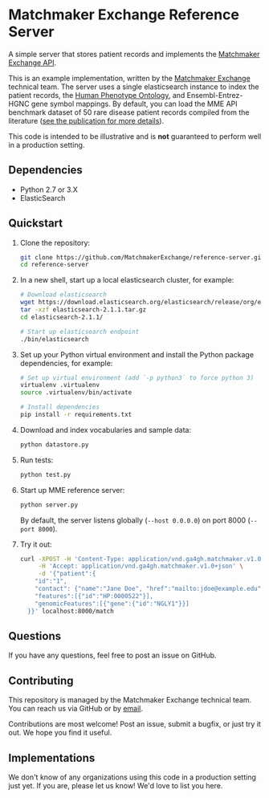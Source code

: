 # Matchmaker Exchange Reference Server
A simple server that stores patient records and implements the [Matchmaker Exchange API](https://github.com/ga4gh/mme-apis).

This is an example implementation, written by the [Matchmaker Exchange](http://www.matchmakerexchange.org/) technical team. The server uses a single elasticsearch instance to index the patient records, the [Human Phenotype Ontology](http://human-phenotype-ontology.github.io/), and Ensembl-Entrez-HGNC gene symbol mappings. By default, you can load the MME API benchmark dataset of 50 rare disease patient records compiled from the literature ([see the publication for more details](http://onlinelibrary.wiley.com/doi/10.1002/humu.22850)).

This code is intended to be illustrative and is **not** guaranteed to perform well in a production setting.

## Dependencies
- Python 2.7 or 3.X
- ElasticSearch


## Quickstart

1. Clone the repository:

    ```bash
    git clone https://github.com/MatchmakerExchange/reference-server.git
    cd reference-server
    ```

1. In a new shell, start up a local elasticsearch cluster, for example:

    ```bash
    # Download elasticsearch
    wget https://download.elasticsearch.org/elasticsearch/release/org/elasticsearch/distribution/tar/elasticsearch/2.1.1/elasticsearch-2.1.1.tar.gz
    tar -xzf elasticsearch-2.1.1.tar.gz
    cd elasticsearch-2.1.1/

    # Start up elasticsearch endpoint
    ./bin/elasticsearch
    ```

1. Set up your Python virtual environment and install the Python package dependencies, for example:

    ```bash
    # Set up virtual environment (add `-p python3` to force python 3)
    virtualenv .virtualenv
    source .virtualenv/bin/activate

    # Install dependencies
    pip install -r requirements.txt
    ```

1. Download and index vocabularies and sample data:

    ```bash
    python datastore.py
    ```

1. Run tests:

    ```bash
    python test.py
    ```

1. Start up MME reference server:

    ```bash
    python server.py
    ```

    By default, the server listens globally (`--host 0.0.0.0`) on port 8000 (`--port 8000`).

1. Try it out:

    ```bash
    curl -XPOST -H 'Content-Type: application/vnd.ga4gh.matchmaker.v1.0+json' \
         -H 'Accept: application/vnd.ga4gh.matchmaker.v1.0+json' \
         -d '{"patient":{
        "id":"1",
        "contact": {"name":"Jane Doe", "href":"mailto:jdoe@example.edu"},
        "features":[{"id":"HP:0000522"}],
        "genomicFeatures":[{"gene":{"id":"NGLY1"}}]
      }}' localhost:8000/match
    ```

## Questions

If you have any questions, feel free to post an issue on GitHub.

## Contributing

This repository is managed by the Matchmaker Exchange technical team. You can reach us via GitHub or by [email](mailto:api@matchmakerexchange.org).

Contributions are most welcome! Post an issue, submit a bugfix, or just try it out. We hope you find it useful.

## Implementations

We don't know of any organizations using this code in a production setting just yet. If you are, please let us know! We'd love to list you here.

